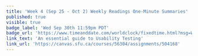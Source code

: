 ```yaml
---
title: 'Week 4 (Sep 25 - Oct 2) Weekly Readings One-Minute Summaries'
published: true
visible: true
badge_label: 'Wed Sep 30th 11:59pm PDT'
badge_url: 'https://www.timeanddate.com/worldclock/fixedtime.html?msg=Week+2+%28Sep+12+-+18%29+Weekly+Readings+One-Minute+Summaries+Due+Date&iso=20200930T2359&p1=256'
link_text: 'An essential guide to Usability Testing'
link_url: 'https://canvas.sfu.ca/courses/56304/assignments/504168'
---
```


